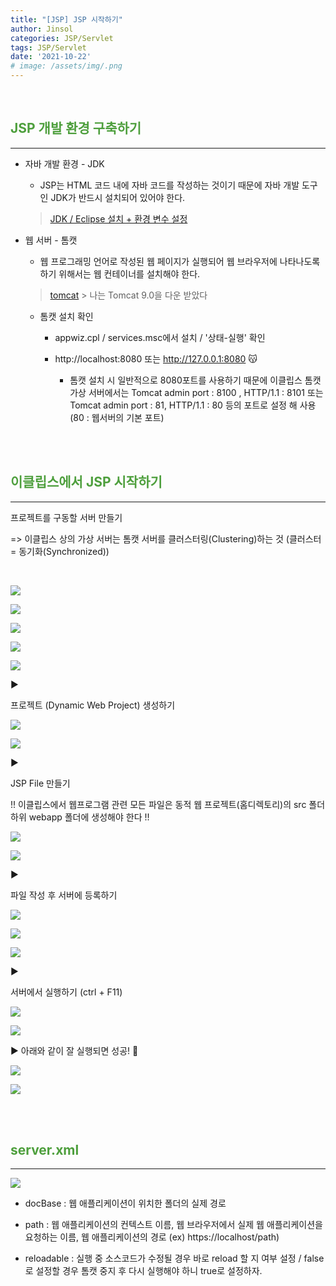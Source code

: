 ```yaml
---
title: "[JSP] JSP 시작하기"
author: Jinsol
categories: JSP/Servlet
tags: JSP/Servlet
date: '2021-10-22'
# image: /assets/img/.png
---
```


<br>

## <span style="color:#4E9F3D">JSP 개발 환경 구축하기</span>
<hr>

- 자바 개발 환경 - JDK

    - JSP는 HTML 코드 내에 자바 코드를 작성하는 것이기 때문에 자바 개발 도구인 JDK가 반드시 설치되어 있어야 한다.
    
    > [JDK / Eclipse 설치 + 환경 변수 설정](https://velog.io/@losuif/Java-Eclipse-%EC%84%A4%EC%B9%98-%ED%99%98%EA%B2%BD%EB%B3%80%EC%88%98-%EC%84%A4%EC%A0%95)

- 웹 서버 - 톰캣

    - 웹 프로그래밍 언어로 작성된 웹 페이지가 실행되어 웹 브라우저에 나타나도록 하기 위해서는 웹 컨테이너를 설치해야 한다.

    > [tomcat](https://tomcat.apache.org/) > 나는 Tomcat 9.0을 다운 받았다

    - 톰캣 설치 확인
        
        - appwiz.cpl / services.msc에서 설치 / '상태-실행' 확인
        
        - http://localhost:8080 또는 http://127.0.0.1:8080 😽

            - 톰캣 설치 시 일반적으로 8080포트를 사용하기 때문에 이클립스 톰캣 가상 서버에서는 Tomcat admin port : 8100
    , HTTP/1.1 : 8101 또는 Tomcat admin port : 81, HTTP/1.1 : 80 등의 포트로 설정 해 사용 (80 : 웹서버의 기본 포트) 


<br><br>

## <span style="color:#4E9F3D">이클립스에서 JSP 시작하기</span>
<hr>

프로젝트를 구동할 서버 만들기

=> 이클립스 상의 가상 서버는 톰캣 서버를 클러스터링(Clustering)하는 것 (클러스터 = 동기화(Synchronized))

<br>

![](/assets/img/jsp01.PNG)

![](/assets/img/jsp02.PNG)

![](/assets/img/jsp03.PNG)


![](/assets/img/jsp04.PNG)

![](/assets/img/jsp05.PNG)

<!-- ![](/assets/img/jsp06.PNG) -->

▶

프로젝트 (Dynamic Web Project) 생성하기

![](/assets/img/jsp07.PNG)

![](/assets/img/jsp08.PNG)

▶

JSP File 만들기

!! 이클립스에서 웹프로그램 관련 모든 파일은 동적 웹 프로젝트(홈디렉토리)의 src 폴더 하위 webapp 폴더에 생성해야 한다 !!

![](/assets/img/jsp09.PNG)

![](/assets/img/jsp10.PNG)

▶

파일 작성 후 서버에 등록하기

![](/assets/img/jsp11.PNG)

![](/assets/img/jsp12.PNG)

![](/assets/img/jsp12-2.PNG)

▶

서버에서 실행하기 (ctrl + F11)

![](/assets/img/jsp13.PNG)

![](/assets/img/jsp14.PNG)

▶
아래와 같이 잘 실행되면 성공! 🎉

![](/assets/img/jsp15.PNG)

![](/assets/img/jsp16.PNG)


<br><br>

## <span style="color:#4E9F3D">server.xml</span>
<hr>

![](/assets/img/jsp17.PNG)

- docBase : 웹 애플리케이션이 위치한 폴더의 실제 경로

- path : 웹 애플리케이션의 컨텍스트 이름, 웹 브라우저에서 실제 웹 애플리케이션을 요청하는 이름, 웹 애플리케이션의 경로 (ex) https://localhost/path)

- reloadable : 실행 중 소스코드가 수정될 경우 바로 reload 할 지 여부 설정 / false로 설정할 경우 톰캣 중지 후 다시 실행해야 하니 true로 설정하자.
